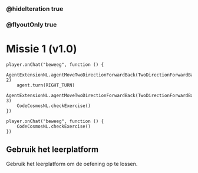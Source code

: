 ### @hideIteration true
### @flyoutOnly true
# Missie 1 (v1.0)

```blocks
player.onChat("beweeg", function () {
    AgentExtensionNL.agentMoveTwoDirectionForwardBack(TwoDirectionForwardBackNL.Forward, 2)
    agent.turn(RIGHT_TURN)
    AgentExtensionNL.agentMoveTwoDirectionForwardBack(TwoDirectionForwardBackNL.Forward, 3)
    CodeCosmosNL.checkExercise()
})

```

```template
player.onChat("beweeg", function () {
    CodeCosmosNL.checkExercise()
})

```

## Gebruik het leerplatform
Gebruik het leerplatform om de oefening op te lossen.